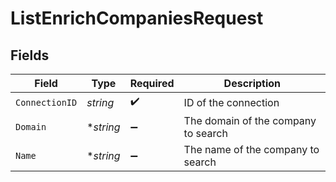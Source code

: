 # ListEnrichCompaniesRequest


## Fields

| Field                               | Type                                | Required                            | Description                         |
| ----------------------------------- | ----------------------------------- | ----------------------------------- | ----------------------------------- |
| `ConnectionID`                      | *string*                            | :heavy_check_mark:                  | ID of the connection                |
| `Domain`                            | **string*                           | :heavy_minus_sign:                  | The domain of the company to search |
| `Name`                              | **string*                           | :heavy_minus_sign:                  | The name of the company to search   |